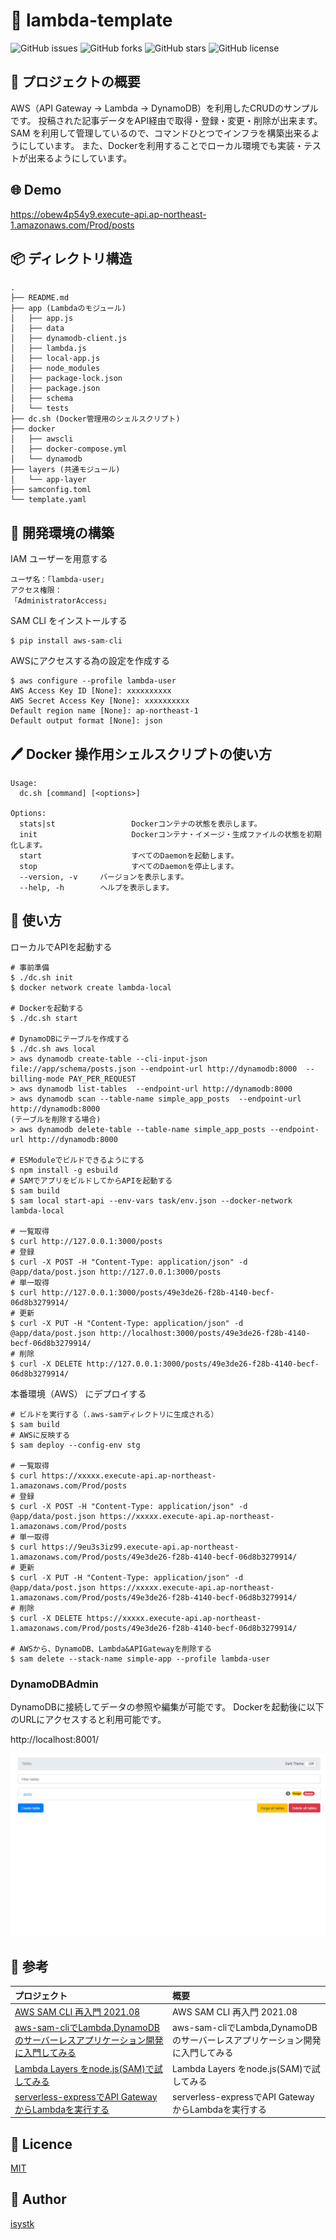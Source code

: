 🌙 lambda-template
====

![GitHub issues](https://img.shields.io/github/issues/isystk/lambda-template)
![GitHub forks](https://img.shields.io/github/forks/isystk/lambda-template)
![GitHub stars](https://img.shields.io/github/stars/isystk/lambda-template)
![GitHub license](https://img.shields.io/github/license/isystk/lambda-template)

## 📗 プロジェクトの概要

AWS（API Gateway → Lambda → DynamoDB）を利用したCRUDのサンプルです。
投稿された記事データをAPI経由で取得・登録・変更・削除が出来ます。
SAM を利用して管理しているので、コマンドひとつでインフラを構築出来るようにしています。
また、Dockerを利用することでローカル環境でも実装・テストが出来るようにしています。

## 🌐 Demo

https://obew4p54y9.execute-api.ap-northeast-1.amazonaws.com/Prod/posts

## 📦 ディレクトリ構造

```
.
├── README.md
├── app (Lambdaのモジュール)
│   ├── app.js
│   ├── data
│   ├── dynamodb-client.js
│   ├── lambda.js
│   ├── local-app.js
│   ├── node_modules
│   ├── package-lock.json
│   ├── package.json
│   ├── schema
│   └── tests
├── dc.sh (Docker管理用のシェルスクリプト)
├── docker
│   ├── awscli
│   ├── docker-compose.yml
│   └── dynamodb
├── layers (共通モジュール)
│   └── app-layer
├── samconfig.toml
└── template.yaml
```

## 🔧 開発環境の構築

IAM ユーザーを用意する
```
ユーザ名：「lambda-user」
アクセス権限：
「AdministratorAccess」
```

SAM CLI をインストールする
```
$ pip install aws-sam-cli
```

AWSにアクセスする為の設定を作成する
```
$ aws configure --profile lambda-user 
AWS Access Key ID [None]: xxxxxxxxxx
AWS Secret Access Key [None]: xxxxxxxxxx
Default region name [None]: ap-northeast-1
Default output format [None]: json
```

## 🖊️ Docker 操作用シェルスクリプトの使い方

```
Usage:
  dc.sh [command] [<options>]

Options:
  stats|st                 Dockerコンテナの状態を表示します。
  init                     Dockerコンテナ・イメージ・生成ファイルの状態を初期化します。
  start                    すべてのDaemonを起動します。
  stop                     すべてのDaemonを停止します。
  --version, -v     バージョンを表示します。
  --help, -h        ヘルプを表示します。
```

## 💬 使い方

ローカルでAPIを起動する
```
# 事前準備
$ ./dc.sh init
$ docker network create lambda-local

# Dockerを起動する
$ ./dc.sh start

# DynamoDBにテーブルを作成する
$ ./dc.sh aws local
> aws dynamodb create-table --cli-input-json file://app/schema/posts.json --endpoint-url http://dynamodb:8000  --billing-mode PAY_PER_REQUEST
> aws dynamodb list-tables  --endpoint-url http://dynamodb:8000 
> aws dynamodb scan --table-name simple_app_posts  --endpoint-url http://dynamodb:8000
(テーブルを削除する場合)
> aws dynamodb delete-table --table-name simple_app_posts --endpoint-url http://dynamodb:8000

# ESModuleでビルドできるようにする
$ npm install -g esbuild 
# SAMでアプリをビルドしてからAPIを起動する
$ sam build
$ sam local start-api --env-vars task/env.json --docker-network lambda-local

# 一覧取得
$ curl http://127.0.0.1:3000/posts
# 登録
$ curl -X POST -H "Content-Type: application/json" -d @app/data/post.json http://127.0.0.1:3000/posts
# 単一取得
$ curl http://127.0.0.1:3000/posts/49e3de26-f28b-4140-becf-06d8b3279914/
# 更新
$ curl -X PUT -H "Content-Type: application/json" -d @app/data/post.json http://localhost:3000/posts/49e3de26-f28b-4140-becf-06d8b3279914/
# 削除
$ curl -X DELETE http://127.0.0.1:3000/posts/49e3de26-f28b-4140-becf-06d8b3279914/
```

本番環境（AWS） にデプロイする
```
# ビルドを実行する（.aws-samディレクトリに生成される）
$ sam build
# AWSに反映する
$ sam deploy --config-env stg

# 一覧取得
$ curl https://xxxxx.execute-api.ap-northeast-1.amazonaws.com/Prod/posts
# 登録
$ curl -X POST -H "Content-Type: application/json" -d @app/data/post.json https://xxxxx.execute-api.ap-northeast-1.amazonaws.com/Prod/posts
# 単一取得
$ curl https://9eu3s3iz99.execute-api.ap-northeast-1.amazonaws.com/Prod/posts/49e3de26-f28b-4140-becf-06d8b3279914/
# 更新
$ curl -X PUT -H "Content-Type: application/json" -d @app/data/post.json https://xxxxx.execute-api.ap-northeast-1.amazonaws.com/Prod/posts/49e3de26-f28b-4140-becf-06d8b3279914/
# 削除
$ curl -X DELETE https://xxxxx.execute-api.ap-northeast-1.amazonaws.com/Prod/posts/49e3de26-f28b-4140-becf-06d8b3279914/

# AWSから、DynamoDB、Lambda&APIGatewayを削除する
$ sam delete --stack-name simple-app --profile lambda-user
```

### DynamoDBAdmin
DynamoDBに接続してデータの参照や編集が可能です。
Dockerを起動後に以下のURLにアクセスすると利用可能です。

http://localhost:8001/

![DynamoDB-Admin](./dynamodb-admin.png "WSL-MySQL")


## 🎨 参考

| プロジェクト| 概要|
| :---------------------------------------| :-------------------------------|
| [AWS SAM CLI 再入門 2021.08](https://qiita.com/hayao_k/items/7827c3778a23c514e196)| AWS SAM CLI 再入門 2021.08|
| [aws-sam-cliでLambda,DynamoDBのサーバーレスアプリケーション開発に入門してみる](https://qiita.com/umeneri/items/6fb3f7560f4a878f6dfd)| aws-sam-cliでLambda,DynamoDBのサーバーレスアプリケーション開発に入門してみる |
| [Lambda Layers をnode.js(SAM)で試してみる](https://qiita.com/monamu/items/96d63dd2151a8ab7e6cf)| Lambda Layers をnode.js(SAM)で試してみる |
| [serverless-expressでAPI GatewayからLambdaを実行する](https://zenn.dev/yuta_saito/articles/8b543a1957c375593ee5)| serverless-expressでAPI GatewayからLambdaを実行する |


## 🎫 Licence

[MIT](https://github.com/isystk/lambda-template/blob/master/LICENSE)

## 👀 Author

[isystk](https://github.com/isystk)
